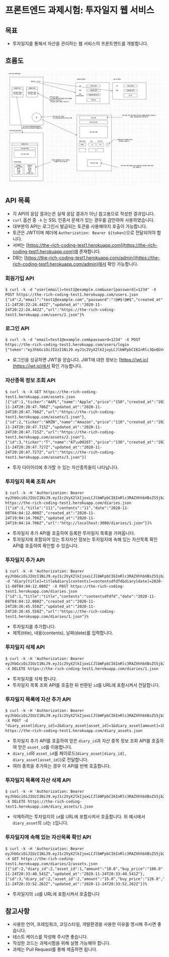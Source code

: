 # 프론트엔드 과제시험: 투자일지 웹 서비스

## 목표
- 투자일지를 통해서 자산을 관리하는 웹 서비스의 프론트엔드를 개발합니다.

## 흐름도
![flow](./assets/flow.png)

## API 목록
- 각 API의 응답 결과는은 실제 응답 결과가 아닌 참고용으로 작성한 결과입니다.
- `curl` 옵션 중 `-k` 는 SSL 인증서 문제가 있는 경우를 감안하여 사용하였습니다.
- 대부분의 API는 로그인시 발급되는 토큰을 사용해야지 호출이 가능합니다.
- 토큰은 JWT이며 헤더에 `Authorization: Bearer ${token}`으로 전달되어야 합니다.
- 서버는 [https://the-rich-coding-test1.herokuapp.com](https://the-rich-coding-test1.herokuapp.com)에 존재합니다.
- DB는 [https://the-rich-coding-test1.herokuapp.com/admin](https://the-rich-coding-test1.herokuapp.com/admin)에서 확인 가능합니다.

### 회원가입 API
```shell
$ curl -k -d "user[email]=test1@example.com&user[password]=1234" -X POST https://the-rich-coding-test1.herokuapp.com/users.json
{"id":2,"email":"test1@example.com","password":"!@#$!@#$","created_at":"2020-11-24T20:22:24.442Z","updated_at":"2020-11-24T20:22:24.442Z","url":"https://the-rich-coding-test1.herokuapp.com/users/2.json"}%
```

### 로그인 API
```shell
$ curl -k -d "email=test1@example.com&password=1234" -X POST https://the-rich-coding-test1.herokuapp.com/users/login
{"token":"eyJhbGciOiJIUzI1NiJ9.eyJ1c2VyX2lkIjoyLCJlbWFpbCI6InRlc3QxQGV4YW1wbGUuY29tIn0.SBsK7V2Dx8R4sPsHU7zt7tGa2e4fDuz0ZpecqK8j7Xo","user_id":2}
```
- 로그인을 성공하면 JWT을 얻습니다. JWT에 대한 정보는 [https://jwt.io](https://jwt.io)에서 확인 가능합니다.

### 자산종목 정보 조회 API
```shell
$ curl -k -X GET https://the-rich-coding-test1.herokuapp.com/assets.json 
[{"id":1,"ticker":"AAPL","name":"Apple","price":"150","created_at":"2020-11-24T20:20:47.706Z","updated_at":"2020-11-24T20:20:47.706Z","url":"https://the-rich-coding-test1.herokuapp.com/assets/1.json"},{"id":2,"ticker":"AMZN","name":"Amazon","price":"110","created_at":"2020-11-24T20:20:47.715Z","updated_at":"2020-11-24T20:20:47.715Z","url":"https://the-rich-coding-test1.herokuapp.com/assets/2.json"},{"id":3,"ticker":"T","name":"AT\u0026T","price":"130","created_at":"2020-11-24T20:20:47.727Z","updated_at":"2020-11-24T20:20:47.727Z","url":"https://the-rich-coding-test1.herokuapp.com/assets/3.json"}]
```
- 투자 다이어리에 추가할 수 있는 자산종목들이 나타납니다.

### 투자일지 목록 조회 API
```shell
$ curl -k -H 'Authorization: Bearer eyJhbGciOiJIUzI1NiJ9.eyJ1c2VyX2lkIjoxLCJlbWFpbCI6InRlc3RAZXhhbXBsZS5jb20ifQ.uBW651carDjPRmZ160DJG7PDcVFXsRz4orqEOkI1BX4' https://the-rich-coding-test1.herokuapp.com/diaries.json
[{"id":1,"title":"111","contents":"11","date":"2020-11-08T04:04:12.000Z","created_at":"2020-11-24T19:04:14.706Z","updated_at":"2020-11-24T19:04:14.706Z","url":"http://localhost:3000/diaries/1.json"}]%
```
- 투자일지 추가 API를 호출하여 등록한 투자일지 목록을 가져옵니다.
- 투자일지에 포함되어 있는 투자자산 정보는 투자일지에 속해 있는 자산목록 확인 API를 호출하여 확인할 수 있습니다.

### 투자일지 추가 API
```shell
$ curl -k -H 'Authorization: Bearer eyJhbGciOiJIUzI1NiJ9.eyJ1c2VyX2lkIjoxLCJlbWFpbCI6InRlc3RAZXhhbXBsZS5jb20ifQ.uBW651carDjPRmZ160DJG7PDcVFXsRz4orqEOkI1BX4' -d "diary[title]=title&diary[contents]=contentsdfdfd&diary[date]=2020-11-08T04:04:12.000Z" -X POST https://the-rich-coding-test1.herokuapp.com/diaries.json 
{"id":1,"title":"title","contents":"contentsdfdfd","date":"2020-11-08T04:04:12.000Z","created_at":"2020-11-24T20:26:45.558Z","updated_at":"2020-11-24T20:26:45.558Z","url":"https://the-rich-coding-test1.herokuapp.com/diaries/1.json"}%
```
- 투자일지를 추가합니다.
- 제목(title), 내용(contents), 날짜(date)를 입력합니다.

### 투자일지 삭제 API
```shell
$ curl -k -H 'Authorization: Bearer eyJhbGciOiJIUzI1NiJ9.eyJ1c2VyX2lkIjoxLCJlbWFpbCI6InRlc3RAZXhhbXBsZS5jb20ifQ.uBW651carDjPRmZ160DJG7PDcVFXsRz4orqEOkI1BX4' -X DELETE https://the-rich-coding-test1.herokuapp.com/diaries/1.json
```
- 투자일지를 삭제 합니다.
- 투자일지 목록 조회 API를 호출한 뒤 반환된 `id`를 URL에 포함시켜서 전달합니다.

### 투자일지 목록에 자산 추가 API
```shell
$ curl -k -H 'Authorization: Bearer eyJhbGciOiJIUzI1NiJ9.eyJ1c2VyX2lkIjoxLCJlbWFpbCI6InRlc3RAZXhhbXBsZS5jb20ifQ.uBW651carDjPRmZ160DJG7PDcVFXsRz4orqEOkI1BX4' -X POST -d "diary_asset[diary_id]=2&diary_asset[asset_id]=1&diary_asset[amount]=10&diary_asset[buy_price]=110.5" https://the-rich-coding-test1.herokuapp.com/diary_assets.json
```
- 투자일지 추가 API를 호출하여 얻은 `diary_id`과 자산 종목 정보 조회 API를 호출하여 얻은 `asset_id`를 이용합니다.
- `diary_id`와 `asset_id`를 페이로드(`diary_asset[diary_id], diary_asset[asset_id]`)로 전달합니다.
- 여러 종목을 추가하는 경우 이 API를 반복 호출합니다.

### 투자일지 목록에 자산 삭제 API
```shell
$ curl -k -H 'Authorization: Bearer eyJhbGciOiJIUzI1NiJ9.eyJ1c2VyX2lkIjoxLCJlbWFpbCI6InRlc3RAZXhhbXBsZS5jb20ifQ.uBW651carDjPRmZ160DJG7PDcVFXsRz4orqEOkI1BX4' -X DELETE https://the-rich-coding-test1.herokuapp.com/diary_assets/1.json
```
- 삭제하려는 투자일지의 `id`를 URL에 포함시켜서 호출합니다. 위 예시에서 `diary_asset`의 `id`는 `1`입니다.

### 투자일지에 속해 있는 자산목록 확인 API
```shell
$ curl -k -H 'Authorization: Bearer eyJhbGciOiJIUzI1NiJ9.eyJ1c2VyX2lkIjoxLCJlbWFpbCI6InRlc3RAZXhhbXBsZS5jb20ifQ.uBW651carDjPRmZ160DJG7PDcVFXsRz4orqEOkI1BX4' -X GET https://the-rich-coding-test1.herokuapp.com/diaries/2/assets.json
[{"id":2,"diary_id":2,"asset_id":1,"amount":"10.0","buy_price":"100.0","created_at":"2020-11-24T20:33:40.541Z","updated_at":"2020-11-24T20:33:40.541Z"},{"id":3,"diary_id":2,"asset_id":2,"amount":"15.0","buy_price":"120.0","created_at":"2020-11-24T20:33:52.262Z","updated_at":"2020-11-24T20:33:52.262Z"}]% 
```
- 투자일지의 `id`를 URL에 포함시켜서 호출합니다

## 참고사항
- 사용한 언어, 프레임워크, 코딩스타일, 개발환경을 사용한 이유를 명시해 주시면 좋습니다.
- 테스트 케이스를 작성해 주시면 좋습니다.
- 작성한 코드는 과제시험을 위해 실행 가능해야 합니다. 
- 과제는 Pull Request를 통해 제출하면 됩니다.
